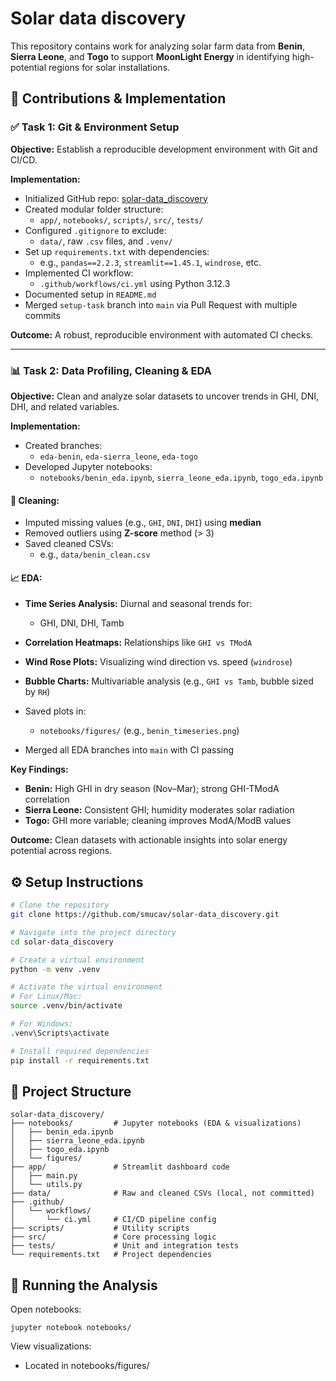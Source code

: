 # Solar data discovery

This repository contains work for analyzing solar farm data from **Benin**, **Sierra Leone**, and **Togo** to support **MoonLight Energy** in identifying high-potential regions for solar installations.

## 🚀 Contributions & Implementation

### ✅ Task 1: Git & Environment Setup

**Objective:** Establish a reproducible development environment with Git and CI/CD.

**Implementation:**
- Initialized GitHub repo: [solar-data_discovery](https://github.com/smucav/solar-data_discovery)
- Created modular folder structure:
  - `app/`, `notebooks/`, `scripts/`, `src/`, `tests/`
- Configured `.gitignore` to exclude:
  - `data/`, raw `.csv` files, and `.venv/`
- Set up `requirements.txt` with dependencies:
  - e.g., `pandas==2.2.3`, `streamlit==1.45.1`, `windrose`, etc.
- Implemented CI workflow:
  - `.github/workflows/ci.yml` using Python 3.12.3
- Documented setup in `README.md`
- Merged `setup-task` branch into `main` via Pull Request with multiple commits

**Outcome:** A robust, reproducible environment with automated CI checks.

---

### 📊 Task 2: Data Profiling, Cleaning & EDA

**Objective:** Clean and analyze solar datasets to uncover trends in GHI, DNI, DHI, and related variables.

**Implementation:**
- Created branches:
  - `eda-benin`, `eda-sierra_leone`, `eda-togo`
- Developed Jupyter notebooks:
  - `notebooks/benin_eda.ipynb`, `sierra_leone_eda.ipynb`, `togo_eda.ipynb`

#### 🧹 Cleaning:
- Imputed missing values (e.g., `GHI`, `DNI`, `DHI`) using **median**
- Removed outliers using **Z-score** method (> 3)
- Saved cleaned CSVs:
  - e.g., `data/benin_clean.csv`

#### 📈 EDA:
- **Time Series Analysis:** Diurnal and seasonal trends for:
  - GHI, DNI, DHI, Tamb
- **Correlation Heatmaps:** Relationships like `GHI vs TModA`
- **Wind Rose Plots:** Visualizing wind direction vs. speed (`windrose`)
- **Bubble Charts:** Multivariable analysis (e.g., `GHI vs Tamb`, bubble sized by `RH`)
- Saved plots in:
  - `notebooks/figures/` (e.g., `benin_timeseries.png`)

- Merged all EDA branches into `main` with CI passing

**Key Findings:**
- **Benin:** High GHI in dry season (Nov–Mar); strong GHI-TModA correlation
- **Sierra Leone:** Consistent GHI; humidity moderates solar radiation
- **Togo:** GHI more variable; cleaning improves ModA/ModB values

**Outcome:** Clean datasets with actionable insights into solar energy potential across regions.


## ⚙️ Setup Instructions

```bash
# Clone the repository
git clone https://github.com/smucav/solar-data_discovery.git

# Navigate into the project directory
cd solar-data_discovery

# Create a virtual environment
python -m venv .venv

# Activate the virtual environment
# For Linux/Mac:
source .venv/bin/activate

# For Windows:
.venv\Scripts\activate

# Install required dependencies
pip install -r requirements.txt
```
## 📁 Project Structure
```
solar-data_discovery/
├── notebooks/         # Jupyter notebooks (EDA & visualizations)
│   ├── benin_eda.ipynb
│   ├── sierra_leone_eda.ipynb
│   ├── togo_eda.ipynb
│   └── figures/
├── app/               # Streamlit dashboard code
│   ├── main.py
│   └── utils.py
├── data/              # Raw and cleaned CSVs (local, not committed)
├── .github/
│   └── workflows/
│       └── ci.yml     # CI/CD pipeline config
├── scripts/           # Utility scripts
├── src/               # Core processing logic
├── tests/             # Unit and integration tests
└── requirements.txt   # Project dependencies
```
## 🧪 Running the Analysis

Open notebooks:
```
jupyter notebook notebooks/
```
View visualizations:
   - Located in notebooks/figures/

